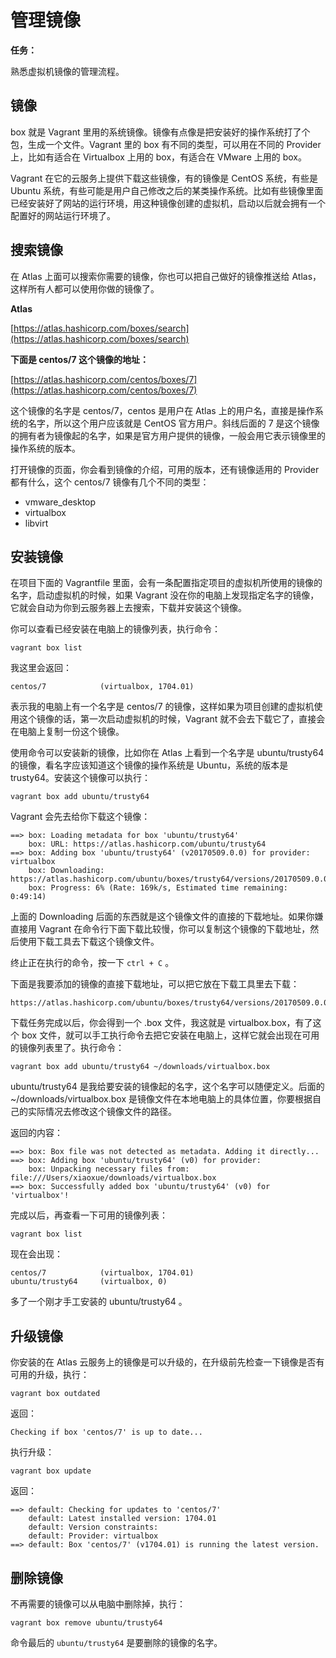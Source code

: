 # 管理镜像

**任务：**

熟悉虚拟机镜像的管理流程。

## 镜像

box 就是 Vagrant 里用的系统镜像。镜像有点像是把安装好的操作系统打了个包，生成一个文件。Vagrant 里的 box 有不同的类型，可以用在不同的 Provider 上，比如有适合在 Virtualbox 上用的 box，有适合在 VMware 上用的 box。

Vagrant 在它的云服务上提供下载这些镜像，有的镜像是 CentOS 系统，有些是 Ubuntu 系统，有些可能是用户自己修改之后的某类操作系统。比如有些镜像里面已经安装好了网站的运行环境，用这种镜像创建的虚拟机，启动以后就会拥有一个配置好的网站运行环境了。

## 搜索镜像

在 Atlas 上面可以搜索你需要的镜像，你也可以把自己做好的镜像推送给 Atlas，这样所有人都可以使用你做的镜像了。

**Atlas**

[https://atlas.hashicorp.com/boxes/search](https://atlas.hashicorp.com/boxes/search)

**下面是 centos/7 这个镜像的地址：**

[https://atlas.hashicorp.com/centos/boxes/7](https://atlas.hashicorp.com/centos/boxes/7)

这个镜像的名字是 centos/7，centos 是用户在 Atlas 上的用户名，直接是操作系统的名字，所以这个用户应该就是 CentOS 官方用户。斜线后面的 7 是这个镜像的拥有者为镜像起的名字，如果是官方用户提供的镜像，一般会用它表示镜像里的操作系统的版本。

打开镜像的页面，你会看到镜像的介绍，可用的版本，还有镜像适用的 Provider 都有什么，这个 centos/7 镜像有几个不同的类型：

* vmware\_desktop
* virtualbox
* libvirt

## 安装镜像

在项目下面的 Vagrantfile 里面，会有一条配置指定项目的虚拟机所使用的镜像的名字，启动虚拟机的时候，如果 Vagrant 没在你的电脑上发现指定名字的镜像，它就会自动为你到云服务器上去搜索，下载并安装这个镜像。

你可以查看已经安装在电脑上的镜像列表，执行命令：

```
vagrant box list
```

我这里会返回：

```
centos/7            (virtualbox, 1704.01)
```

表示我的电脑上有一个名字是 centos/7 的镜像，这样如果为项目创建的虚拟机使用这个镜像的话，第一次启动虚拟机的时候，Vagrant 就不会去下载它了，直接会在电脑上复制一份这个镜像。

使用命令可以安装新的镜像，比如你在 Atlas 上看到一个名字是 ubuntu/trusty64 的镜像，看名字应该知道这个镜像的操作系统是 Ubuntu，系统的版本是 trusty64。安装这个镜像可以执行：

```
vagrant box add ubuntu/trusty64
```

Vagrant 会先去给你下载这个镜像：

```
==> box: Loading metadata for box 'ubuntu/trusty64'
    box: URL: https://atlas.hashicorp.com/ubuntu/trusty64
==> box: Adding box 'ubuntu/trusty64' (v20170509.0.0) for provider: virtualbox
    box: Downloading: https://atlas.hashicorp.com/ubuntu/boxes/trusty64/versions/20170509.0.0/providers/virtualbox.box
    box: Progress: 6% (Rate: 169k/s, Estimated time remaining: 0:49:14)
```

上面的 Downloading 后面的东西就是这个镜像文件的直接的下载地址。如果你嫌直接用 Vagrant 在命令行下面下载比较慢，你可以复制这个镜像的下载地址，然后使用下载工具去下载这个镜像文件。

终止正在执行的命令，按一下 `ctrl + C` 。

下面是我要添加的镜像的直接下载地址，可以把它放在下载工具里去下载：

```
https://atlas.hashicorp.com/ubuntu/boxes/trusty64/versions/20170509.0.0/providers/virtualbox.box
```

下载任务完成以后，你会得到一个 .box 文件，我这就是 virtualbox.box，有了这个 box 文件，就可以手工执行命令去把它安装在电脑上，这样它就会出现在可用的镜像列表里了。执行命令：

```
vagrant box add ubuntu/trusty64 ~/downloads/virtualbox.box
```

ubuntu/trusty64 是我给要安装的镜像起的名字，这个名字可以随便定义。后面的 ~/downloads/virtualbox.box 是镜像文件在本地电脑上的具体位置，你要根据自己的实际情况去修改这个镜像文件的路径。

返回的内容：

```
==> box: Box file was not detected as metadata. Adding it directly...
==> box: Adding box 'ubuntu/trusty64' (v0) for provider: 
    box: Unpacking necessary files from: file:///Users/xiaoxue/downloads/virtualbox.box
==> box: Successfully added box 'ubuntu/trusty64' (v0) for 'virtualbox'!
```

完成以后，再查看一下可用的镜像列表：

```
vagrant box list
```

现在会出现：

```
centos/7            (virtualbox, 1704.01)
ubuntu/trusty64     (virtualbox, 0)
```

多了一个刚才手工安装的 ubuntu/trusty64 。

## 升级镜像

你安装的在 Atlas 云服务上的镜像是可以升级的，在升级前先检查一下镜像是否有可用的升级，执行：

```
vagrant box outdated
```

返回：

```
Checking if box 'centos/7' is up to date...
```

执行升级：

```
vagrant box update
```

返回：

```
==> default: Checking for updates to 'centos/7'
    default: Latest installed version: 1704.01
    default: Version constraints: 
    default: Provider: virtualbox
==> default: Box 'centos/7' (v1704.01) is running the latest version.
```

## 删除镜像

不再需要的镜像可以从电脑中删除掉，执行：

```
vagrant box remove ubuntu/trusty64
```

命令最后的 `ubuntu/trusty64` 是要删除的镜像的名字。

